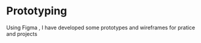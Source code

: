 # Prototyping
Using Figma , I have developed some prototypes and wireframes for pratice and projects 
